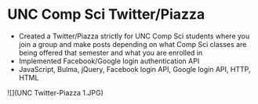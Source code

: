 # UNC Comp Sci Twitter/Piazza

- Created a Twitter/Piazza strictly for UNC Comp Sci students where you join a group and make posts depending on what Comp Sci classes are being offered that semester and what you are enrolled in
- Implemented Facebook/Google login authentication API
- JavaScript, Bulma, jQuery, Facebook login API, Google login API, HTTP, HTML

![](UNC Twitter-Piazza 1.JPG)
